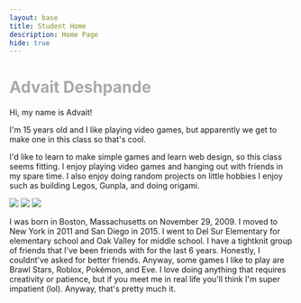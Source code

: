 ```yaml
---
layout: base
title: Student Home 
description: Home Page
hide: true
---
```

<h1 style="color:DarkGrey">Advait Deshpande</h1>
Hi, my name is Advait!

<p>I'm 15 years old and I like playing video games, but apparently we get to make one in this class so that's cool.

  I'd like to learn to make simple games and learn web design, so this class seems fitting. I enjoy playing video games and hanging out with friends in my spare time. I also enjoy doing random projects on little hobbies I enjoy such as building Legos, Gunpla, and doing origami.<p>
<img src="https://www.lego.com/cdn/cs/set/assets/blt17452f7f0b4a4d08/71799.png">
<img src="https://images.bigbadtoystore.com/images/p/full/2021/12/2ff4e9c8-71e9-4b84-830e-30d2e9bafeba.jpg">
<img src="https://images-wixmp-ed30a86b8c4ca887773594c2.wixmp.com/f/545f0cd5-ca69-4e48-9db2-7a5d6c60fc7a/defjzan-cc8213a9-45b5-4124-84a6-863a6f39095c.jpg/v1/fill/w_1024,h_768,q_75,strp/origami_ancient_dragon_2_0_by_adooke_defjzan-fullview.jpg?token=eyJ0eXAiOiJKV1QiLCJhbGciOiJIUzI1NiJ9.eyJzdWIiOiJ1cm46YXBwOjdlMGQxODg5ODIyNjQzNzNhNWYwZDQxNWVhMGQyNmUwIiwiaXNzIjoidXJuOmFwcDo3ZTBkMTg4OTgyMjY0MzczYTVmMGQ0MTVlYTBkMjZlMCIsIm9iaiI6W1t7ImhlaWdodCI6Ijw9NzY4IiwicGF0aCI6IlwvZlwvNTQ1ZjBjZDUtY2E2OS00ZTQ4LTlkYjItN2E1ZDZjNjBmYzdhXC9kZWZqemFuLWNjODIxM2E5LTQ1YjUtNDEyNC04NGE2LTg2M2E2ZjM5MDk1Yy5qcGciLCJ3aWR0aCI6Ijw9MTAyNCJ9XV0sImF1ZCI6WyJ1cm46c2VydmljZTppbWFnZS5vcGVyYXRpb25zIl19.6T2iEOlvQ4oy-SvoXVy1-PtTEc92TYBfER_woDzpIu8">

<p>I was born in Boston, Massachusetts on November 29, 2009. I moved to New York in 2011 and San Diego in 2015. I went to Del Sur Elementary for elementary school and Oak Valley for middle school. I have a tightknit group of friends that I've been friends with for the last 6 years. Honestly, I couldnt've asked for better friends. Anyway, some games I like to play are Brawl Stars, Roblox, Pokémon, and Eve. I love doing anything that requires creativity or patience, but if you meet me in real life you'll think I'm super impatient (lol). Anyway, that's pretty much it.  <p>